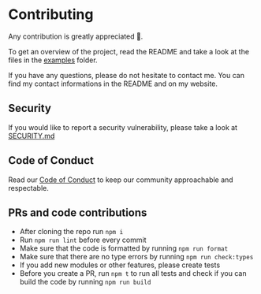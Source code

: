 # Contributing

Any contribution is greatly appreciated 🥳.

To get an overview of the project, read the README and take a look at the files in the [examples](examples/) folder.

If you have any questions, please do not hesitate to contact me. You can find my contact informations in the README and on my website.

## Security

If you would like to report a security vulnerability, please take a look at [SECURITY.md](SECURITY.md)

## Code of Conduct

Read our [Code of Conduct](CODE_OF_CONDUCT.md) to keep our community approachable and respectable.

## PRs and code contributions

- After cloning the repo run `npm i`
- Run `npm run lint` before every commit
- Make sure that the code is formatted by running `npm run format`
- Make sure that there are no type errors by running `npm run check:types`
- If you add new modules or other features, please create tests
- Before you create a PR, run `npm t` to run all tests and check if you can build the code by running `npm run build`
